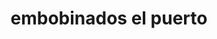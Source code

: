 ---
title: "embobinados el puerto"
url: /puerto-la-cruz/embobinados-el-puerto/
shop: Autowerkstatt
---